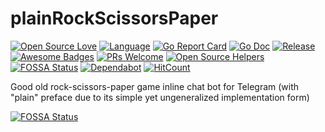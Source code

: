 # plainRockScissorsPaper

[![Open Source Love](https://badges.frapsoft.com/os/v1/open-source.svg?v=103)](https://github.com/ellerbrock/open-source-badges/)
[![Language](https://img.shields.io/badge/Go-1.13.1-lightblue.svg)](https://github.com/Naereen/badges)
[![Go Report Card](https://goreportcard.com/badge/github.com/mykelangelo/plainRockScissorsPaper)](https://goreportcard.com/report/github.com/mykelangelo/plainRockScissorsPaper)
[![Go Doc](https://img.shields.io/badge/godoc-reference-blue.svg?style=badge)](http://godoc.org/github.com/golang-standards/project-layout)
[![Release](https://img.shields.io/github/release/mykelangelo/plainRockScissorsPaper.svg?style=badge)](https://github.com/mykelangelo/plainRockScissorsPaper/releases/latest)
[![Awesome Badges](https://img.shields.io/badge/badges-awesome-violet.svg)](https://github.com/Naereen/badges)
[![PRs Welcome](https://img.shields.io/badge/PRs-welcome-goldenrod.svg?style=shield)](http://makeapullrequest.com) 
[![Open Source Helpers](https://www.codetriage.com/mykelangelo/plainrockscissorspaper/badges/users.svg)](https://www.codetriage.com/mykelangelo/plainrockscissorspaper)
[![FOSSA Status](https://app.fossa.com/api/projects/git%2Bgithub.com%2Fmykelangelo%2FplainRockScissorsPaper.svg?type=shield)](https://app.fossa.com/projects/git%2Bgithub.com%2Fmykelangelo%2FplainRockScissorsPaper?ref=badge_shield)
[![Dependabot](https://api.dependabot.com/badges/status?host=github&repo=mykelangelo/plainRockScissorsPaper)](https://dependabot.com)
[![HitCount](http://hits.dwyl.io/mykelangelo/plainRockScissorsPaper.svg)](http://hits.dwyl.io/mykelangelo/plainRockScissorsPaper)

Good old rock-scissors-paper game inline chat bot for Telegram (with "plain" preface due to its simple yet ungeneralized implementation form)

[![FOSSA Status](https://app.fossa.com/api/projects/git%2Bgithub.com%2Fmykelangelo%2FplainRockScissorsPaper.svg?type=large)](https://app.fossa.com/projects/git%2Bgithub.com%2Fmykelangelo%2FplainRockScissorsPaper?ref=badge_large)